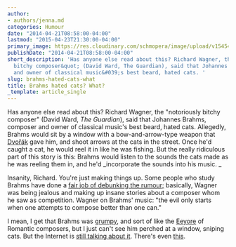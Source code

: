 ```yaml
---
author:
- authors/jenna.md
categories: Humour
date: "2014-04-21T08:58:00-04:00"
lastmod: "2015-04-23T21:30:00-04:00"
primary_image: https://res.cloudinary.com/schmopera/image/upload/v1545409169/media/webhook-uploads/1429838993925/BrahmsMeme.jpg.jpg
publishDate: "2014-04-21T08:58:00-04:00"
short_description: 'Has anyone else read about this? Richard Wagner, the &quot;notoriously
  bitchy composer&quot; (David Ward, The Guardian), said that Johannes Brahms, composer
  and owner of classical music&#039;s best beard, hated cats. '
slug: brahms-hated-cats-what
title: Brahms hated cats? What?
_template: article_single
---
```


Has anyone else read about this? Richard Wagner, the "notoriously bitchy composer" (David Ward, _The Guardian_), said that Johannes Brahms, composer and owner of classical music's best beard, hated cats. Allegedly, Brahms would sit by a window with a bow-and-arrow-type weapon that [Dvořák](http://en.wikipedia.org/wiki/Anton%C3%ADn_Dvo%C5%99%C3%A1k) gave him, and shoot arrows at the cats in the street. Once he'd caught a cat, he would reel it in like he was fishing. But the really ridiculous part of this story is this: Brahms would listen to the sounds the cats made as he was reeling them in, and he'd _incorporate the sounds into his music. _

Insanity, Richard. You're just making things up. Some people who study Brahms have done a [fair job of debunking the rumour;](http://www.telegraph.co.uk/news/uknews/1316010/Brahms-expert-puts-cat-killer-claims-to-sleep.html) basically, Wagner was being jealous and making up insane stories about a composer whom he saw as competition. Wagner on Brahms' music: "the evil only starts when one attempts to compose better than one can."

I mean, I get that Brahms was [grumpy](http://www.arthurcolman.com/m_brahms.html), and sort of like the [Eeyore](http://winniethepooh.disney.com/eeyore) of Romantic composers, but I just can't see him perched at a window, sniping cats. But the Internet is [still talking about it](http://www.strangehistory.net/2011/04/13/brahms-cat-murderer/). There's even [this](http://www.classicfm.com/pictures/composer-pictures/composers-and-cat-beards/johannes-brahms-and-cat-beard/).
